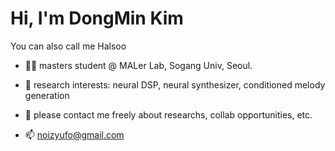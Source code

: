 # Hi, I'm DongMin Kim
You can also call me Halsoo


- 👷‍♂️ masters student @ MALer Lab, Sogang Univ, Seoul.
- 🤔 research interests: neural DSP, neural synthesizer, conditioned melody generation

- 💬 please contact me freely about researchs, collab opportunities, etc.
- 📫 noizyufo@gmail.com
